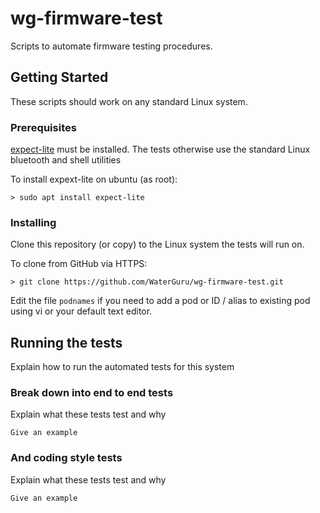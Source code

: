 # wg-firmware-test

Scripts to automate firmware testing procedures. 

## Getting Started

These scripts should work on any standard Linux system.

### Prerequisites

[expect-lite](http://expect-lite.sourceforge.net) must be installed. The tests otherwise use the standard Linux bluetooth and shell utilities

To install expext-lite on ubuntu (as root):
```
> sudo apt install expect-lite
```

### Installing

Clone this repository (or copy) to the Linux system the tests will run on. 

To clone from GitHub via HTTPS:
```
> git clone https://github.com/WaterGuru/wg-firmware-test.git
```

Edit the file ```podnames``` if you need to add a pod or ID / alias to existing pod using vi or your default text editor.

## Running the tests

Explain how to run the automated tests for this system

### Break down into end to end tests

Explain what these tests test and why

```
Give an example
```

### And coding style tests

Explain what these tests test and why

```
Give an example
```
